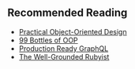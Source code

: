 ## Recommended Reading

* [Practical Object-Oriented Design](https://www.poodr.com)
* [99 Bottles of OOP](https://sandimetz.com/99bottles)
* [Production Ready GraphQL](https://book.productionreadygraphql.com)
* [The Well-Grounded Rubyist](https://www.manning.com/books/the-well-grounded-rubyist-third-edition)
